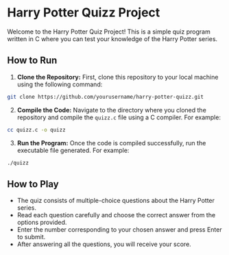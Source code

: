 # Harry Potter Quizz Project

Welcome to the Harry Potter Quiz Project! This is a simple quiz program written in C where you can test your knowledge of the Harry Potter series.

## How to Run

1. **Clone the Repository:** First, clone this repository to your local machine using the following command:

```bash
git clone https://github.com/yourusername/harry-potter-quizz.git
```

2. **Compile the Code:** Navigate to the directory where you cloned the repository and compile the `quizz.c` file using a C compiler. For example:

```bash
cc quizz.c -o quizz
```

3. **Run the Program:** Once the code is compiled successfully, run the executable file generated. For example:

```bash
./quizz
```

## How to Play

- The quiz consists of multiple-choice questions about the Harry Potter series.
- Read each question carefully and choose the correct answer from the options provided.
- Enter the number corresponding to your chosen answer and press Enter to submit.
- After answering all the questions, you will receive your score.
